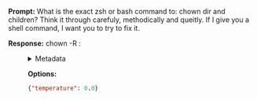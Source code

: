 **Prompt:**
What is the exact zsh or bash command to: chown dir and children? Think it through carefuly, methodically and queitly. If I give you a shell command, I want you to try to fix it.

**Response:**
chown -R <user>:<group> <dir>

<details><summary>Metadata</summary>

- Duration: 1081 ms
- Datetime: 2023-08-06T15:04:34.983181
- Model: gpt-3.5-turbo-0613

</details>

**Options:**
```json
{"temperature": 0.0}
```

